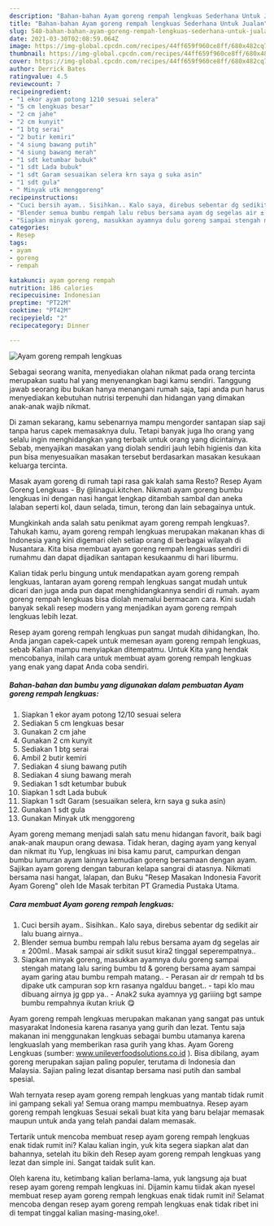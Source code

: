 ```yaml
---
description: "Bahan-bahan Ayam goreng rempah lengkuas Sederhana Untuk Jualan"
title: "Bahan-bahan Ayam goreng rempah lengkuas Sederhana Untuk Jualan"
slug: 540-bahan-bahan-ayam-goreng-rempah-lengkuas-sederhana-untuk-jualan
date: 2021-03-30T02:08:59.064Z
image: https://img-global.cpcdn.com/recipes/44ff659f960ce8ff/680x482cq70/ayam-goreng-rempah-lengkuas-foto-resep-utama.jpg
thumbnail: https://img-global.cpcdn.com/recipes/44ff659f960ce8ff/680x482cq70/ayam-goreng-rempah-lengkuas-foto-resep-utama.jpg
cover: https://img-global.cpcdn.com/recipes/44ff659f960ce8ff/680x482cq70/ayam-goreng-rempah-lengkuas-foto-resep-utama.jpg
author: Derrick Bates
ratingvalue: 4.5
reviewcount: 7
recipeingredient:
- "1 ekor ayam potong 1210 sesuai selera"
- "5 cm lengkuas besar"
- "2 cm jahe"
- "2 cm kunyit"
- "1 btg serai"
- "2 butir kemiri"
- "4 siung bawang putih"
- "4 siung bawang merah"
- "1 sdt ketumbar bubuk"
- "1 sdt Lada bubuk"
- "1 sdt Garam sesuaikan selera krn saya g suka asin"
- "1 sdt gula"
- " Minyak utk menggoreng"
recipeinstructions:
- "Cuci bersih ayam.. Sisihkan.. Kalo saya, direbus sebentar dg sedikit air lalu buang airnya.."
- "Blender semua bumbu rempah lalu rebus bersama ayam dg segelas air ± 200ml.. Masak sampai air sdikit susut kira2 tinggal seperempatnya.."
- "Siapkan minyak goreng, masukkan ayamnya dulu goreng sampai stengah matang lalu saring bumbu td &amp; goreng bersama ayam sampai ayam garing atau bumbu rempah matang.. Perasan air dr rempah td bs dipake utk campuran sop krn rasanya ngalduu banget.. tapi klo mau dibuang airnya jg gpp ya..  Anak2 suka ayamnya yg gariiing bgt sampe bumbu rempahnya ikutan kriuk 😋"
categories:
- Resep
tags:
- ayam
- goreng
- rempah

katakunci: ayam goreng rempah 
nutrition: 186 calories
recipecuisine: Indonesian
preptime: "PT22M"
cooktime: "PT42M"
recipeyield: "2"
recipecategory: Dinner

---
```



![Ayam goreng rempah lengkuas](https://img-global.cpcdn.com/recipes/44ff659f960ce8ff/680x482cq70/ayam-goreng-rempah-lengkuas-foto-resep-utama.jpg)

Sebagai seorang wanita, menyediakan olahan nikmat pada orang tercinta merupakan suatu hal yang menyenangkan bagi kamu sendiri. Tanggung jawab seorang ibu bukan hanya menangani rumah saja, tapi anda pun harus menyediakan kebutuhan nutrisi terpenuhi dan hidangan yang dimakan anak-anak wajib nikmat.

Di zaman  sekarang, kamu sebenarnya mampu mengorder santapan siap saji tanpa harus capek memasaknya dulu. Tetapi banyak juga lho orang yang selalu ingin menghidangkan yang terbaik untuk orang yang dicintainya. Sebab, menyajikan masakan yang diolah sendiri jauh lebih higienis dan kita pun bisa menyesuaikan masakan tersebut berdasarkan masakan kesukaan keluarga tercinta. 

Masak ayam goreng di rumah tapi rasa gak kalah sama Resto? Resep Ayam Goreng Lengkuas - By @linagui.kitchen. Nikmati ayam goreng bumbu lengkuas ini dengan nasi hangat lengkap ditambah sambal dan aneka lalaban seperti kol, daun selada, timun, terong dan lain sebagainya untuk.

Mungkinkah anda salah satu penikmat ayam goreng rempah lengkuas?. Tahukah kamu, ayam goreng rempah lengkuas merupakan makanan khas di Indonesia yang kini digemari oleh setiap orang di berbagai wilayah di Nusantara. Kita bisa membuat ayam goreng rempah lengkuas sendiri di rumahmu dan dapat dijadikan santapan kesukaanmu di hari liburmu.

Kalian tidak perlu bingung untuk mendapatkan ayam goreng rempah lengkuas, lantaran ayam goreng rempah lengkuas sangat mudah untuk dicari dan juga anda pun dapat menghidangkannya sendiri di rumah. ayam goreng rempah lengkuas bisa diolah memalui bermacam cara. Kini sudah banyak sekali resep modern yang menjadikan ayam goreng rempah lengkuas lebih lezat.

Resep ayam goreng rempah lengkuas pun sangat mudah dihidangkan, lho. Anda jangan capek-capek untuk memesan ayam goreng rempah lengkuas, sebab Kalian mampu menyiapkan ditempatmu. Untuk Kita yang hendak mencobanya, inilah cara untuk membuat ayam goreng rempah lengkuas yang enak yang dapat Anda coba sendiri.

<!--inarticleads1-->

##### Bahan-bahan dan bumbu yang digunakan dalam pembuatan Ayam goreng rempah lengkuas:

1. Siapkan 1 ekor ayam potong 12/10 sesuai selera
1. Sediakan 5 cm lengkuas besar
1. Gunakan 2 cm jahe
1. Gunakan 2 cm kunyit
1. Sediakan 1 btg serai
1. Ambil 2 butir kemiri
1. Sediakan 4 siung bawang putih
1. Sediakan 4 siung bawang merah
1. Sediakan 1 sdt ketumbar bubuk
1. Siapkan 1 sdt Lada bubuk
1. Siapkan 1 sdt Garam (sesuaikan selera, krn saya g suka asin)
1. Gunakan 1 sdt gula
1. Gunakan  Minyak utk menggoreng


Ayam goreng memang menjadi salah satu menu hidangan favorit, baik bagi anak-anak maupun orang dewasa. Tidak heran, daging ayam yang kenyal dan nikmat itu Yup, lengkuas ini bisa kamu parut, campurkan dengan bumbu lumuran ayam lainnya kemudian goreng bersamaan dengan ayam. Sajikan ayam goreng dengan taburan kelapa sangrai di atasnya. Nikmati bersama nasi hangat, lalapan, dan Buku &#34;Resep Masakan Indonesia Favorit Ayam Goreng&#34; oleh Ide Masak terbitan PT Gramedia Pustaka Utama. 

<!--inarticleads2-->

##### Cara membuat Ayam goreng rempah lengkuas:

1. Cuci bersih ayam.. Sisihkan.. Kalo saya, direbus sebentar dg sedikit air lalu buang airnya..
1. Blender semua bumbu rempah lalu rebus bersama ayam dg segelas air ± 200ml.. Masak sampai air sdikit susut kira2 tinggal seperempatnya..
1. Siapkan minyak goreng, masukkan ayamnya dulu goreng sampai stengah matang lalu saring bumbu td &amp; goreng bersama ayam sampai ayam garing atau bumbu rempah matang.. - Perasan air dr rempah td bs dipake utk campuran sop krn rasanya ngalduu banget.. - tapi klo mau dibuang airnya jg gpp ya..  - Anak2 suka ayamnya yg gariiing bgt sampe bumbu rempahnya ikutan kriuk 😋


Ayam goreng rempah lengkuas merupakan makanan yang sangat pas untuk masyarakat Indonesia karena rasanya yang gurih dan lezat. Tentu saja makanan ini menggunakan lengkuas sebagai bumbu utamanya karena lengkuaslah yang memberikan rasa gurih yang khas. Ayam Goreng Lengkuas (sumber: www.unileverfoodsolutions.co.id ). Bisa dibilang, ayam goreng merupakan sajian paling populer, terutama di Indonesia dan Malaysia. Sajian paling lezat disantap bersama nasi putih dan sambal spesial. 

Wah ternyata resep ayam goreng rempah lengkuas yang mantab tidak rumit ini gampang sekali ya! Semua orang mampu membuatnya. Resep ayam goreng rempah lengkuas Sesuai sekali buat kita yang baru belajar memasak maupun untuk anda yang telah pandai dalam memasak.

Tertarik untuk mencoba membuat resep ayam goreng rempah lengkuas enak tidak rumit ini? Kalau kalian ingin, yuk kita segera siapkan alat dan bahannya, setelah itu bikin deh Resep ayam goreng rempah lengkuas yang lezat dan simple ini. Sangat taidak sulit kan. 

Oleh karena itu, ketimbang kalian berlama-lama, yuk langsung aja buat resep ayam goreng rempah lengkuas ini. Dijamin kamu tiidak akan nyesel membuat resep ayam goreng rempah lengkuas enak tidak rumit ini! Selamat mencoba dengan resep ayam goreng rempah lengkuas enak tidak ribet ini di tempat tinggal kalian masing-masing,oke!.


